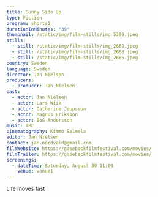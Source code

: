 ```yaml
---
title: Sunny Side Up
type: Fiction
program: shorts1
durationInMinutes: "39"
thumbnail: /static/img/film-stills/img_5399.jpeg
stills:
  - still: /static/img/film-stills/img_2689.jpeg
  - still: /static/img/film-stills/img_2688.jpeg
  - still: /static/img/film-stills/img_2686.jpeg
country: Sweden
language: Sweden
director: Jan Nielsen
producers:
  - producer: Jan Nielsen
cast:
  - actor: Jan Nielsen
  - actor: Lars Wiik
  - actor: Catherine Jeppsson
  - actor: Magnus Eriksson
  - actor: BoG Andersson      
music: TBC
cinematography: Kimmo Salmela
editor: Jan Nielsen
contact: jan.nordvald@gmail.com
filmWebsite: https://gasebackfilmfestival.com/movies/
filmTrailer: https://gasebackfilmfestival.com/movies/
screenings:
  - dateTime: Saturday, August 30 11:00
    venue: venue1
---
```

L﻿ife moves fast